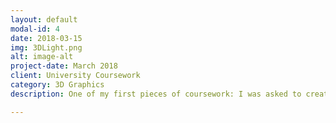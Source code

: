 ```yaml
---
layout: default
modal-id: 4
date: 2018-03-15
img: 3DLight.png
alt: image-alt
project-date: March 2018
client: University Coursework
category: 3D Graphics
description: One of my first pieces of coursework: I was asked to create a scene with textured objects that are animated, as well as including different lighting techniques created in OpenGL. <br><iframe width="560" height="315" src="https://www.youtube.com/embed/THPk8BGfypQ" frameborder="0" allow="accelerometer; autoplay; encrypted-media; gyroscope; picture-in-picture" allowfullscreen></iframe>

---
```

